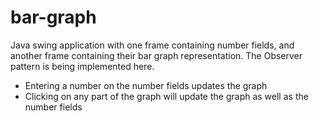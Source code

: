 # bar-graph
Java swing application with one frame containing number fields, and another frame containing their bar graph representation. 
The Observer pattern is being implemented here.

- Entering a number on the number fields updates the graph
- Clicking on any part of the graph will update the graph as well as the number fields
